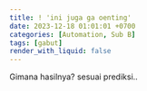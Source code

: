```yaml
---
title: ! 'ini juga ga oenting'
date: 2023-12-18 01:01:01 +0700
categories: [Automation, Sub B]
tags: [gabut]
render_with_liquid: false
---
```


Gimana hasilnya? sesuai prediksi..
